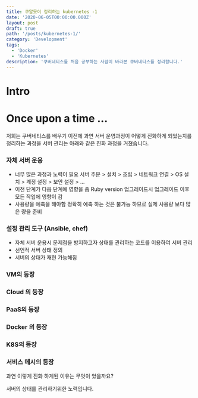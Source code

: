 ```yaml
---
title: 쿠알못이 정리하는 kubernetes -1
date: '2020-06-05T00:00:00.000Z'
layout: post
draft: true
path: '/posts/kubernetes-1/'
category: 'Development'
tags:
  - 'Docker'
  - 'Kubernetes'
description: '쿠버네티스를 처음 공부하는 사람이 바라본 쿠버네티스를 정리합니다.'
---
```


# Intro

# Once upon a time ...

저희는 쿠버네티스를 배우기 이전에 과연 서버 운영과정이 어떻게 진화하게 되었는지를 정리하는 과정을
서버 관리는 아래와 같은 진화 과정을 거쳤습니다.

### 자체 서버 운용

- 너무 많은 과정과 노력이 필요
  서버 주문 > 설치 > 조립 > 네트워크 연결 > OS 설치 > 계정 설정 > 보안 설정 > ...
- 이전 단계가 다음 단계에 영향을 줌
  Ruby version 업그레이드시 업그레이드 이후 모든 작업에 영향이 감
- 사용량을 예측을 해야함
  정확히 예측 하는 것은 불가능 하므로 실제 사용량 보다 많은 량을 준비

### 설정 관리 도구 (Ansible, chef)

- 자체 서버 운용시 문제점을 방지하고자 상태를 관리하는 코드를 이용하여 서버 관리
- 선언적 서버 상태 정의
- 서버의 상태가 재현 가능해짐

### VM의 등장

### Cloud 의 등장

### PaaS의 등장

### Docker 의 등장

### K8S의 등장

### 서비스 메시의 등장

과연 이렇게 진화 하게된 이유는 무엇이 었을까요?

서버의 상태를 관리하기위한 노력입니다.
